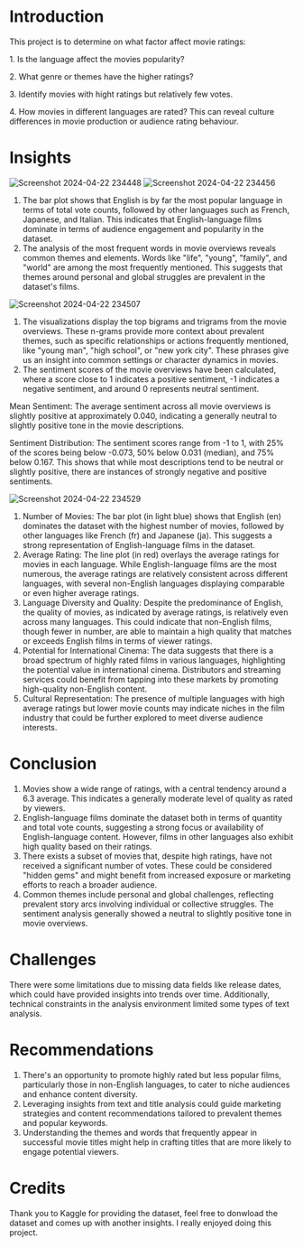 # Introduction
This project is to determine on what factor affect movie ratings:
<p>1. Is the language affect the movies popularity?</p>
<p>2. What genre or themes have the higher ratings?</p>
<p>3. Identify movies with hight ratings but relatively few votes.</p>
<p>4. How movies in different languages are rated? This can reveal culture differences in movie production or audience rating behaviour.</p>

# Insights
![Screenshot 2024-04-22 234448](https://github.com/arif95-byte/Movies-Summary/assets/75437274/463eff3d-7715-4183-a9a0-30c1f67c3f28)
![Screenshot 2024-04-22 234456](https://github.com/arif95-byte/Movies-Summary/assets/75437274/e125cbcc-77f5-45ad-8080-98f1a0eb8f46)
1. The bar plot shows that English is by far the most popular language in terms of total vote counts, followed by other languages such as French, Japanese, and Italian. This indicates that English-language films dominate in terms of audience engagement and popularity in the dataset.
2. The analysis of the most frequent words in movie overviews reveals common themes and elements. Words like "life", "young", "family", and "world" are among the most frequently mentioned. This suggests that themes around personal and global struggles are prevalent in the dataset's films.

![Screenshot 2024-04-22 234507](https://github.com/arif95-byte/Movies-Summary/assets/75437274/5e909876-9391-4c37-aa34-39cc55dcccdc)
1. The visualizations display the top bigrams and trigrams from the movie overviews. These n-grams provide more context about prevalent themes, such as specific relationships or actions frequently mentioned, like "young man", "high school", or "new york city". These phrases give us an insight into common settings or character dynamics in movies.
2. The sentiment scores of the movie overviews have been calculated, where a score close to 1 indicates a positive sentiment, -1 indicates a negative sentiment, and around 0 represents neutral sentiment.
<p>Mean Sentiment: The average sentiment across all movie overviews is slightly positive at approximately 0.040, indicating a generally neutral to slightly positive tone in the movie descriptions.</p>
<p>Sentiment Distribution: The sentiment scores range from -1 to 1, with 25% of the scores being below -0.073, 50% below 0.031 (median), and 75% below 0.167. This shows that while most descriptions tend to be neutral or slightly positive, there are instances of strongly negative and positive sentiments.</p>

![Screenshot 2024-04-22 234529](https://github.com/arif95-byte/Movies-Summary/assets/75437274/b6ab93f4-c0cb-4d47-84e2-5b329178794a)
1. Number of Movies: The bar plot (in light blue) shows that English (en) dominates the dataset with the highest number of movies, followed by other languages like French (fr) and Japanese (ja). This suggests a strong representation of English-language films in the dataset.
2. Average Rating: The line plot (in red) overlays the average ratings for movies in each language. While English-language films are the most numerous, the average ratings are relatively consistent across different languages, with several non-English languages displaying comparable or even higher average ratings.
3. Language Diversity and Quality: Despite the predominance of English, the quality of movies, as indicated by average ratings, is relatively even across many languages. This could indicate that non-English films, though fewer in number, are able to maintain a high quality that matches or exceeds English films in terms of viewer ratings.
4. Potential for International Cinema: The data suggests that there is a broad spectrum of highly rated films in various languages, highlighting the potential value in international cinema. Distributors and streaming services could benefit from tapping into these markets by promoting high-quality non-English content.
5. Cultural Representation: The presence of multiple languages with high average ratings but lower movie counts may indicate niches in the film industry that could be further explored to meet diverse audience interests.

# Conclusion
1. Movies show a wide range of ratings, with a central tendency around a 6.3 average. This indicates a generally moderate level of quality as rated by viewers.
2. English-language films dominate the dataset both in terms of quantity and total vote counts, suggesting a strong focus or availability of English-language content. However, films in other languages also exhibit high quality based on their ratings.
3. There exists a subset of movies that, despite high ratings, have not received a significant number of votes. These could be considered "hidden gems" and might benefit from increased exposure or marketing efforts to reach a broader audience.
4. Common themes include personal and global challenges, reflecting prevalent story arcs involving individual or collective struggles. The sentiment analysis generally showed a neutral to slightly positive tone in movie overviews.

# Challenges
There were some limitations due to missing data fields like release dates, which could have provided insights into trends over time. Additionally, technical constraints in the analysis environment limited some types of text analysis.

# Recommendations
1. There's an opportunity to promote highly rated but less popular films, particularly those in non-English languages, to cater to niche audiences and enhance content diversity.
2. Leveraging insights from text and title analysis could guide marketing strategies and content recommendations tailored to prevalent themes and popular keywords.
3. Understanding the themes and words that frequently appear in successful movie titles might help in crafting titles that are more likely to engage potential viewers.

# Credits
Thank you to Kaggle for providing the dataset, feel free to donwload the dataset and comes up with another insights. I really enjoyed doing this project.
